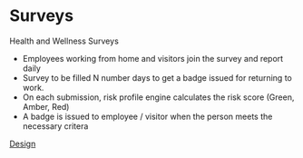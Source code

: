 # Surveys

Health and Wellness Surveys

* Employees working from home and visitors join the survey and report daily
* Survey to be filled N number days to get a badge issued for returning to work.
* On each submission, risk profile engine calculates the risk score (Green, Amber, Red)
* A badge is issued to employee / visitor when the person meets the necessary critera

[Design](/docs/design.md)

